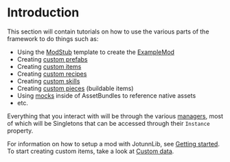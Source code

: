 # Introduction
This section will contain tutorials on how to use the various parts of the framework to do things such as:
- Using the [ModStub]() template to create the [ExampleMod]()
- Creating [custom prefabs]()
- Creating [custom items]()
- Creating [custom recipes]()
- Creating [custom skills]()
- Creating [custom pieces]() (buildable items)
- Using [mocks]() inside of AssetBundles to reference native assets
- etc.

Everything that you interact with will be through the various [managers](xref:JotunnLib.Managers), most of which will be Singletons that can be accessed through their `Instance` property.

For information on how to setup a mod with JotunnLib, see [Getting started](getting-started.md). To start creating custom items, take a look at [Custom data](data/overview.md).